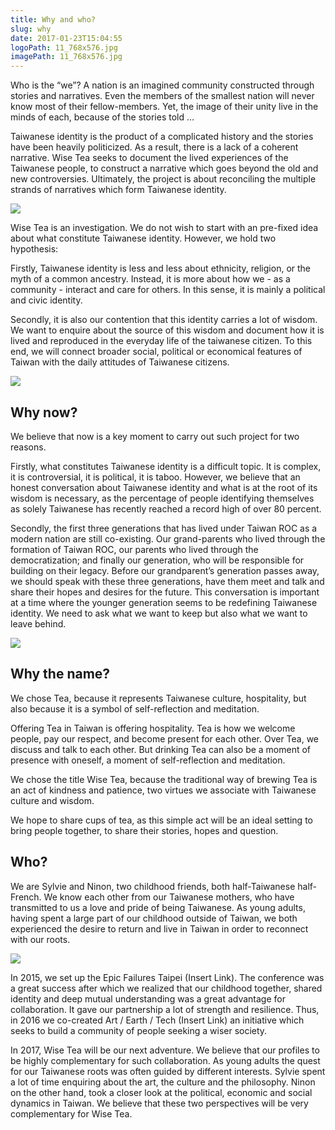 ```yaml
---
title: Why and who?
slug: why
date: 2017-01-23T15:04:55
logoPath: 11_768x576.jpg
imagePath: 11_768x576.jpg
---
```


Who is the “we”?  A nation is an  imagined community constructed through stories and narratives.  Even the members of the smallest nation will never know most of their fellow-members. Yet, the image of their unity live in the minds of each, because of the stories told …

Taiwanese identity is the product of a complicated history and the stories have been heavily politicized. As a result, there is a lack of a coherent narrative. Wise Tea seeks to document the lived experiences of the Taiwanese people, to construct a narrative which goes beyond the old and new controversies. Ultimately, the project is  about reconciling the multiple strands of narratives which form Taiwanese identity.

<img src="/images/11_768x576.jpg">

Wise Tea is an investigation. We do not wish to start with an pre-fixed idea about what constitute Taiwanese identity. However, we hold two hypothesis:

Firstly, Taiwanese identity is less and less about ethnicity, religion, or the myth of a common ancestry. Instead, it is more about how we - as a community - interact and care for others. In this sense, it is mainly a political and civic identity.

Secondly, it is also our contention that this identity carries a lot of wisdom. We want to enquire about the source of this wisdom and document how it is lived and reproduced in the everyday life of the taiwanese citizen. To this end, we will connect broader social, political or economical features of Taiwan with the daily attitudes of Taiwanese citizens.

<img src="/images/65_768x1024.jpg">

## Why now?

We believe that now is a key moment to carry out such project for two reasons.

Firstly, what constitutes Taiwanese identity is a difficult topic. It is complex, it is controversial, it is political, it is taboo. However, we believe that an honest conversation about Taiwanese identity and what is at the root of its wisdom is necessary, as the percentage of people identifying themselves as solely Taiwanese has recently reached a record high of over 80 percent.

Secondly, the first three generations that has lived under Taiwan ROC as a modern nation are still co-existing. Our grand-parents who lived through the formation of Taiwan ROC, our parents who lived through the democratization; and finally our generation, who will be responsible for building on their legacy. Before our grandparent’s generation passes away, we should speak with these three generations, have them meet and talk and share their hopes and desires for the future. This conversation is important at a time where the younger generation seems to be redefining Taiwanese identity. We need to ask what we want to keep but also what we want to leave behind.

<img src="/images/30_768x576.jpg">

## Why the name?

We chose Tea, because it represents Taiwanese culture, hospitality, but also because it is a symbol of self-reflection and meditation.

Offering Tea in Taiwan is offering hospitality.  Tea is how we welcome people, pay our respect, and become present for each other. Over Tea, we discuss and talk to each other.
But drinking Tea can also be a moment of presence with oneself, a moment of self-reflection and meditation.

We chose the title Wise Tea, because the traditional way of brewing Tea is an act of kindness and patience, two virtues we associate with Taiwanese culture and wisdom.

We hope to share cups of tea, as this simple act will be an ideal setting to bring people together, to share their stories, hopes and question.

## Who?

We are Sylvie and Ninon, two childhood friends, both half-Taiwanese half-French. We know each other from our Taiwanese mothers, who have transmitted to us a love and pride of being Taiwanese. As young adults, having spent a large part of our childhood outside of Taiwan, we both experienced the desire to return and live in Taiwan in order to reconnect with our roots.

<img src="/images/22086_10207122423169637_8978291049271836355_n_615x960.jpg">

In 2015, we set up the Epic Failures Taipei (Insert Link). The conference was a great success after which we realized that our childhood together, shared identity and deep mutual understanding was a great advantage for collaboration. It gave our partnership a lot of strength and resilience. Thus, in 2016 we co-created Art / Earth / Tech (Insert Link) an initiative which seeks to build a community of people seeking a wiser society.

In 2017, Wise Tea will be our next adventure. We believe that our profiles to be highly complementary for such collaboration. As young adults the quest for our Taiwanese roots was often guided by different interests. Sylvie spent a lot of time enquiring about the art, the culture and the philosophy.  Ninon on the other hand, took a closer look at the political, economic and social dynamics in Taiwan.  We believe that these two perspectives will be very complementary for Wise Tea.
